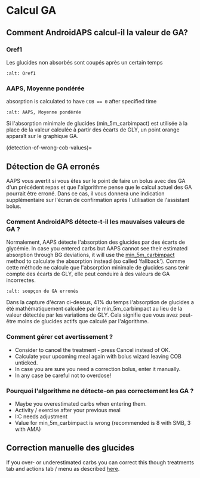 # Calcul GA

## Comment AndroidAPS calcul-il la valeur de GA?

### Oref1

Les glucides non absorbés sont coupés après un certain temps

```{image} ../images/cob_oref0_orange_II.png
:alt: Oref1
```

### AAPS, Moyenne pondérée

absorption is calculated to have `COB == 0` after specified time

```{image} ../images/cob_aaps2_orange_II.png
:alt: AAPS, Moyenne pondérée
```

Si l'absorption minimale de glucides (min_5m_carbimpact) est utilisée à la place de la valeur calculée à partir des écarts de GLY, un point orange apparaît sur le graphique GA.

(detection-of-wrong-cob-values)=
## Détection de GA erronés

AAPS vous avertit si vous êtes sur le point de faire un bolus avec des GA d'un précédent repas et que l'algorithme pense que le calcul actuel des GA pourrait être erroné. Dans ce cas, il vous donnera une indication supplémentaire sur l'écran de confirmation après l'utilisation de l'assistant bolus.

### Comment AndroidAPS détecte-t-il les mauvaises valeurs de GA ?

Normalement, AAPS détecte l'absorption des glucides par des écarts de glycémie. In case you entered carbs but AAPS cannot see their estimated absorption through BG deviations, it will use the [min_5m_carbimpact](../Configuration/Config-Builder.md?highlight=min_5m_carbimpact#absorption-settings) method to calculate the absorption instead (so called 'fallback'). Comme cette méthode ne calcule que l'absorption minimale de glucides sans tenir compte des écarts de GLY, elle peut conduire à des valeurs de GA incorrectes.

```{image} ../images/Calculator_SlowCarbAbsorption.png
:alt: soupçon de GA erronés
```

Dans la capture d'écran ci-dessus, 41% du temps l'absorption de glucides a été mathématiquement calculée par le min_5m_carbimpact au lieu de la valeur détectée par les variations de GLY.  Cela signifie que vous avez peut-être moins de glucides actifs que calculé par l'algorithme.

### Comment gérer cet avertissement ?

- Consider to cancel the treatment - press Cancel instead of OK.
- Calculate your upcoming meal again with bolus wizard leaving COB unticked.
- In case you are sure you need a correction bolus, enter it manually.
- In any case be careful not to overdose!

### Pourquoi l'algorithme ne détecte-on pas correctement les GA ?

- Maybe you overestimated carbs when entering them.
- Activity / exercise after your previous meal
- I:C needs adjustment
- Value for min_5m_carbimpact is wrong (recommended is 8 with SMB, 3 with AMA)

## Correction manuelle des glucides

If you over- or underestimated carbs you can correct this though treatments tab and actions tab / menu as described [here](../Getting-Started/Screenshots.md#carb-correction).
